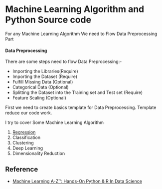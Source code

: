 # Machine Learning Algorithm and Python Source code
For any Machine Learning Algorithm We need to Flow Data Preprocessing Part
#### Data Preprocessing
There are some steps need to flow Data Preprocessing:-
  * Importing the Libraries(Require)
  * Importing the Dataset (Require)
  * Fulfill Missing Data (Optional)
  * Categorical Data (Optional)
  * Splitting the Dataset into the Training set and Test set (Require)
  * Feature Scaling (Optional)

First we need to create basics template for Data Preprocessing. Template reduce our code work.

I try to cover Some Machine Learning Algorithm

1. [Regression](https://github.com/prince-m-kumar/MLALGO/tree/master/Regression)
2. Classification
3. Clustering
4. Deep Learning
5. Dimensionality Reduction





































## Reference
* [Machine Learning A-Z™: Hands-On Python & R In Data Science](https://www.udemy.com/share/100034BkEccFhQQng=/)
